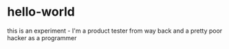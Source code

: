 # hello-world

this is an experiment - I'm a product tester from way back and a pretty poor hacker as a programmer

